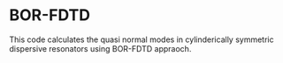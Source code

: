 # BOR-FDTD
This code calculates the quasi normal modes in cylinderically symmetric dispersive resonators using BOR-FDTD appraoch.